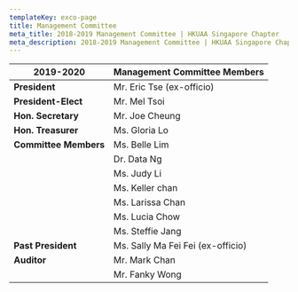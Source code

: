```yaml
---
templateKey: exco-page
title: Management Committee
meta_title: 2018-2019 Management Committee | HKUAA Singapore Chapter
meta_description: 2018-2019 Management Committee | HKUAA Singapore Chapter
---
```

| 2019-2020             | Management Committee Members      |
| --------------------- | --------------------------------- |
| **President**         | Mr. Eric Tse (ex-officio)         |
| **President-Elect**   | Mr. Mel Tsoi                      |
| **Hon. Secretary**    | Mr. Joe Cheung                    |
| **Hon. Treasurer**    | Ms. Gloria Lo                     |
| **Committee Members** | Ms. Belle Lim                     |
|                       | Dr. Data Ng                       |
|                       | Ms. Judy Li                       |
|                       | Ms. Keller chan                   |
|                       | Ms. Larissa Chan                  |
|                       | Ms. Lucia Chow                    |
|                       | Ms. Steffie Jang                  |
| **Past President**    | Ms. Sally Ma Fei Fei (ex-officio) |
| **Auditor**           | Mr. Mark Chan                     |
|                       | Mr. Fanky Wong                    |
